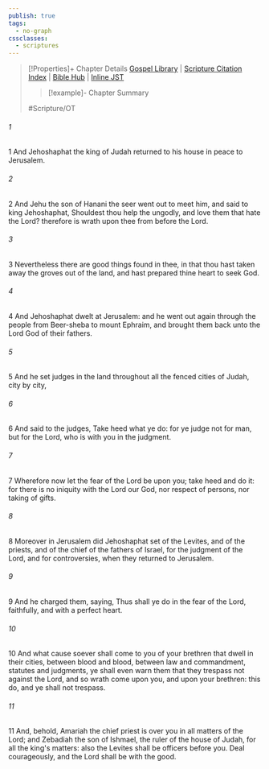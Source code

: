```yaml
---
publish: true
tags:
  - no-graph
cssclasses:
  - scriptures
---
```

>[!Properties]+ Chapter Details
>[Gospel Library](https://churchofjesuschrist.org/study/scriptures/ot/2-chr/19?lang=eng)    |    [Scripture Citation Index](https://scriptures.byu.edu/#07213::c07213)    |    [Bible Hub](https://biblehub.com/2_chronicles/19.htm)    |    [Inline JST](https://scripturetoolbox.com/html/ic/2Chronicles/19.html)
>>[!example]- Chapter Summary
>> 
> 
>
>#Scripture/OT
###### 1
1 And Jehoshaphat the king of Judah returned to his house in peace to Jerusalem.
###### 2
2 And Jehu the son of Hanani the seer went out to meet him, and said to king Jehoshaphat, Shouldest thou help the ungodly, and love them that hate the Lord? therefore is wrath upon thee from before the Lord.
###### 3
3 Nevertheless there are good things found in thee, in that thou hast taken away the groves out of the land, and hast prepared thine heart to seek God.
###### 4
4 And Jehoshaphat dwelt at Jerusalem: and he went out again through the people from Beer-sheba to mount Ephraim, and brought them back unto the Lord God of their fathers.
###### 5
5 And he set judges in the land throughout all the fenced cities of Judah, city by city,
###### 6
6 And said to the judges, Take heed what ye do: for ye judge not for man, but for the Lord, who is with you in the judgment.
###### 7
7 Wherefore now let the fear of the Lord be upon you; take heed and do it: for there is no iniquity with the Lord our God, nor respect of persons, nor taking of gifts.
###### 8
8 Moreover in Jerusalem did Jehoshaphat set of the Levites, and of the priests, and of the chief of the fathers of Israel, for the judgment of the Lord, and for controversies, when they returned to Jerusalem.
###### 9
9 And he charged them, saying, Thus shall ye do in the fear of the Lord, faithfully, and with a perfect heart.
###### 10
10 And what cause soever shall come to you of your brethren that dwell in their cities, between blood and blood, between law and commandment, statutes and judgments, ye shall even warn them that they trespass not against the Lord, and so wrath come upon you, and upon your brethren: this do, and ye shall not trespass.
###### 11
11 And, behold, Amariah the chief priest is over you in all matters of the Lord; and Zebadiah the son of Ishmael, the ruler of the house of Judah, for all the king's matters: also the Levites shall be officers before you. Deal courageously, and the Lord shall be with the good.
